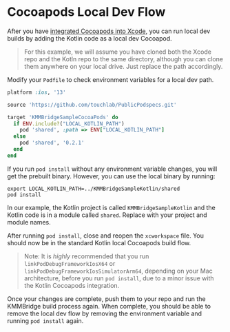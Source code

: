 # Cocoapods Local Dev Flow

After you have [integrated Cocoapods into Xcode](01_IOS_COCOAPODS.md), you can run local dev builds by adding the Kotlin code as a local dev Cocoapod.

> For this example, we will assume you have cloned both the Xcode repo and the Kotln repo to the same directory, although you can clone them anywhere on your local drive. Just replace the path accordingly.

Modify your `Podfile` to check environment variables for a local dev path.

```ruby
platform :ios, '13'

source 'https://github.com/touchlab/PublicPodspecs.git'

target 'KMMBridgeSampleCocoaPods' do
  if ENV.include?("LOCAL_KOTLIN_PATH")
    pod 'shared', :path => ENV["LOCAL_KOTLIN_PATH"]
  else
    pod 'shared', '0.2.1'
  end
end
```

If you run `pod install` without any environment variable changes, you will get the prebuilt binary. However, you can use the local binary by running:

```shell
export LOCAL_KOTLIN_PATH=../KMMBridgeSampleKotlin/shared
pod install
```

In our example, the Kotlin project is called `KMMBridgeSampleKotlin` and the Kotlin code is in a module called `shared`. Replace with your project and module names.

After running `pod install`, close and reopen the `xcworkspace` file. You should now be in the standard Kotlin local Cocoapods build flow.

> Note: It is *highly* recommended that you run `linkPodDebugFrameworkIosX64` or `linkPodDebugFrameworkIosSimulatorArm64`, depending on your Mac architecture, before you run `pod install`, due to a minor issue with the Kotlin Cocoapods integration.

Once your changes are complete, push them to your repo and run the KMMBridge build process again. When complete, you should be able to remove the local dev flow by removing the environment variable and running `pod install` again.